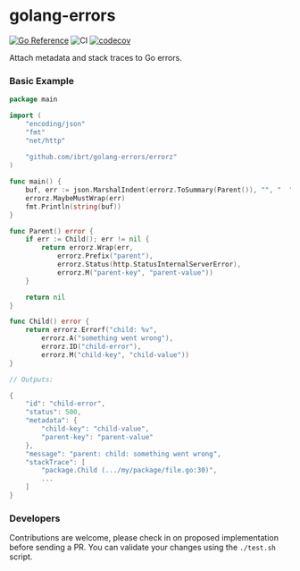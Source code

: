 # golang-errors
[![Go Reference](https://pkg.go.dev/badge/github.com/ibrt/golang-errors.svg)](https://pkg.go.dev/github.com/ibrt/golang-errors)
![CI](https://github.com/ibrt/golang-errors/actions/workflows/ci.yml/badge.svg)
[![codecov](https://codecov.io/gh/ibrt/golang-errors/branch/main/graph/badge.svg?token=BQVP881F9Z)](https://codecov.io/gh/ibrt/golang-errors)

Attach metadata and stack traces to Go errors.

### Basic Example

```go
package main

import (
	"encoding/json"
	"fmt"
	"net/http"
	
	"github.com/ibrt/golang-errors/errorz"
)

func main() {
    buf, err := json.MarshalIndent(errorz.ToSummary(Parent()), "", "  ")
    errorz.MaybeMustWrap(err)
    fmt.Println(string(buf))
}

func Parent() error {
    if err := Child(); err != nil {
        return errorz.Wrap(err,
            errorz.Prefix("parent"),
            errorz.Status(http.StatusInternalServerError),
            errorz.M("parent-key", "parent-value"))
    }

    return nil
}

func Child() error {
    return errorz.Errorf("child: %v",
        errorz.A("something went wrong"),
        errorz.ID("child-error"),
        errorz.M("child-key", "child-value"))
}

// Outputs:

{
    "id": "child-error",
    "status": 500,
    "metadata": {
        "child-key": "child-value",
        "parent-key": "parent-value"
    },
    "message": "parent: child: something went wrong",
    "stackTrace": [
        "package.Child (.../my/package/file.go:30)",
        ...
    ]
}

```

### Developers

Contributions are welcome, please check in on proposed implementation before sending a PR. You can validate your changes using the `./test.sh` script.
